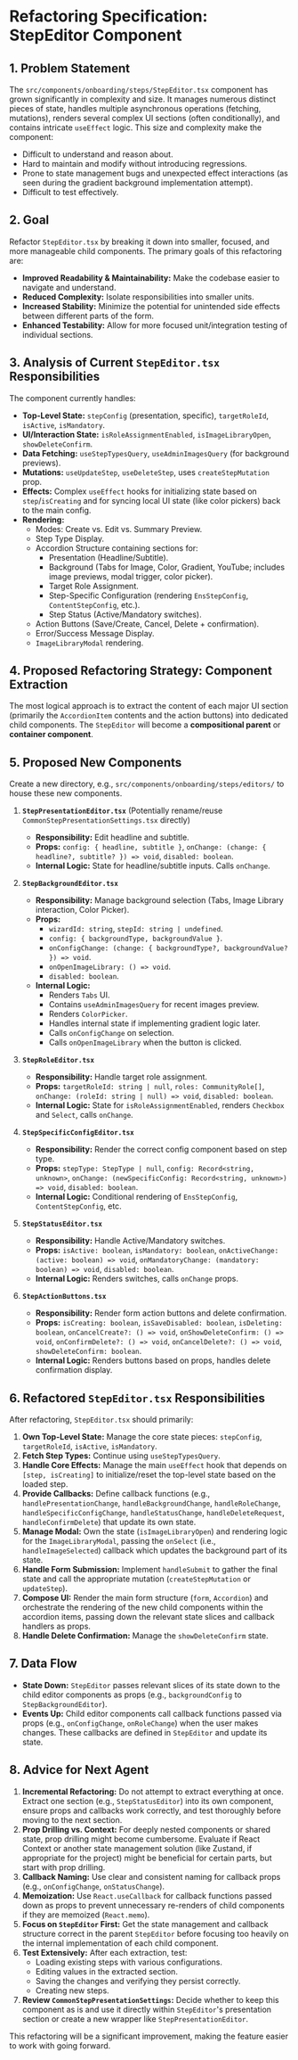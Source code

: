 # Refactoring Specification: StepEditor Component

## 1. Problem Statement

The `src/components/onboarding/steps/StepEditor.tsx` component has grown significantly in complexity and size. It manages numerous distinct pieces of state, handles multiple asynchronous operations (fetching, mutations), renders several complex UI sections (often conditionally), and contains intricate `useEffect` logic. This size and complexity make the component:

*   Difficult to understand and reason about.
*   Hard to maintain and modify without introducing regressions.
*   Prone to state management bugs and unexpected effect interactions (as seen during the gradient background implementation attempt).
*   Difficult to test effectively.

## 2. Goal

Refactor `StepEditor.tsx` by breaking it down into smaller, focused, and more manageable child components. The primary goals of this refactoring are:

*   **Improved Readability & Maintainability:** Make the codebase easier to navigate and understand.
*   **Reduced Complexity:** Isolate responsibilities into smaller units.
*   **Increased Stability:** Minimize the potential for unintended side effects between different parts of the form.
*   **Enhanced Testability:** Allow for more focused unit/integration testing of individual sections.

## 3. Analysis of Current `StepEditor.tsx` Responsibilities

The component currently handles:

*   **Top-Level State:** `stepConfig` (presentation, specific), `targetRoleId`, `isActive`, `isMandatory`.
*   **UI/Interaction State:** `isRoleAssignmentEnabled`, `isImageLibraryOpen`, `showDeleteConfirm`.
*   **Data Fetching:** `useStepTypesQuery`, `useAdminImagesQuery` (for background previews).
*   **Mutations:** `useUpdateStep`, `useDeleteStep`, uses `createStepMutation` prop.
*   **Effects:** Complex `useEffect` hooks for initializing state based on `step`/`isCreating` and for syncing local UI state (like color pickers) back to the main config.
*   **Rendering:**
    *   Modes: Create vs. Edit vs. Summary Preview.
    *   Step Type Display.
    *   Accordion Structure containing sections for:
        *   Presentation (Headline/Subtitle).
        *   Background (Tabs for Image, Color, Gradient, YouTube; includes image previews, modal trigger, color picker).
        *   Target Role Assignment.
        *   Step-Specific Configuration (rendering `EnsStepConfig`, `ContentStepConfig`, etc.).
        *   Step Status (Active/Mandatory switches).
    *   Action Buttons (Save/Create, Cancel, Delete + confirmation).
    *   Error/Success Message Display.
    *   `ImageLibraryModal` rendering.

## 4. Proposed Refactoring Strategy: Component Extraction

The most logical approach is to extract the content of each major UI section (primarily the `AccordionItem` contents and the action buttons) into dedicated child components. The `StepEditor` will become a **compositional parent** or **container component**.

## 5. Proposed New Components

Create a new directory, e.g., `src/components/onboarding/steps/editors/` to house these new components.

1.  **`StepPresentationEditor.tsx`** (Potentially rename/reuse `CommonStepPresentationSettings.tsx` directly)
    *   **Responsibility:** Edit headline and subtitle.
    *   **Props:** `config: { headline, subtitle }`, `onChange: (change: { headline?, subtitle? }) => void`, `disabled: boolean`.
    *   **Internal Logic:** State for headline/subtitle inputs. Calls `onChange`.

2.  **`StepBackgroundEditor.tsx`**
    *   **Responsibility:** Manage background selection (Tabs, Image Library interaction, Color Picker).
    *   **Props:**
        *   `wizardId: string`, `stepId: string | undefined`.
        *   `config: { backgroundType, backgroundValue }`.
        *   `onConfigChange: (change: { backgroundType?, backgroundValue? }) => void`.
        *   `onOpenImageLibrary: () => void`.
        *   `disabled: boolean`.
    *   **Internal Logic:**
        *   Renders `Tabs` UI.
        *   Contains `useAdminImagesQuery` for recent images preview.
        *   Renders `ColorPicker`.
        *   Handles internal state if implementing gradient logic later.
        *   Calls `onConfigChange` on selection.
        *   Calls `onOpenImageLibrary` when the button is clicked.

3.  **`StepRoleEditor.tsx`**
    *   **Responsibility:** Handle target role assignment.
    *   **Props:** `targetRoleId: string | null`, `roles: CommunityRole[]`, `onChange: (roleId: string | null) => void`, `disabled: boolean`.
    *   **Internal Logic:** State for `isRoleAssignmentEnabled`, renders `Checkbox` and `Select`, calls `onChange`.

4.  **`StepSpecificConfigEditor.tsx`**
    *   **Responsibility:** Render the correct config component based on step type.
    *   **Props:** `stepType: StepType | null`, `config: Record<string, unknown>`, `onChange: (newSpecificConfig: Record<string, unknown>) => void`, `disabled: boolean`.
    *   **Internal Logic:** Conditional rendering of `EnsStepConfig`, `ContentStepConfig`, etc.

5.  **`StepStatusEditor.tsx`**
    *   **Responsibility:** Handle Active/Mandatory switches.
    *   **Props:** `isActive: boolean`, `isMandatory: boolean`, `onActiveChange: (active: boolean) => void`, `onMandatoryChange: (mandatory: boolean) => void`, `disabled: boolean`.
    *   **Internal Logic:** Renders switches, calls `onChange` props.

6.  **`StepActionButtons.tsx`**
    *   **Responsibility:** Render form action buttons and delete confirmation.
    *   **Props:** `isCreating: boolean`, `isSaveDisabled: boolean`, `isDeleting: boolean`, `onCancelCreate?: () => void`, `onShowDeleteConfirm: () => void`, `onConfirmDelete?: () => void`, `onCancelDelete?: () => void`, `showDeleteConfirm: boolean`.
    *   **Internal Logic:** Renders buttons based on props, handles delete confirmation display.

## 6. Refactored `StepEditor.tsx` Responsibilities

After refactoring, `StepEditor.tsx` should primarily:

1.  **Own Top-Level State:** Manage the core state pieces: `stepConfig`, `targetRoleId`, `isActive`, `isMandatory`.
2.  **Fetch Step Types:** Continue using `useStepTypesQuery`.
3.  **Handle Core Effects:** Manage the main `useEffect` hook that depends on `[step, isCreating]` to initialize/reset the top-level state based on the loaded step.
4.  **Provide Callbacks:** Define callback functions (e.g., `handlePresentationChange`, `handleBackgroundChange`, `handleRoleChange`, `handleSpecificConfigChange`, `handleStatusChange`, `handleDeleteRequest`, `handleConfirmDelete`) that update its own state.
5.  **Manage Modal:** Own the state (`isImageLibraryOpen`) and rendering logic for the `ImageLibraryModal`, passing the `onSelect` (i.e., `handleImageSelected`) callback which updates the background part of its state.
6.  **Handle Form Submission:** Implement `handleSubmit` to gather the final state and call the appropriate mutation (`createStepMutation` or `updateStep`).
7.  **Compose UI:** Render the main form structure (`form`, `Accordion`) and orchestrate the rendering of the new child components within the accordion items, passing down the relevant state slices and callback handlers as props.
8.  **Handle Delete Confirmation:** Manage the `showDeleteConfirm` state.

## 7. Data Flow

*   **State Down:** `StepEditor` passes relevant slices of its state down to the child editor components as props (e.g., `backgroundConfig` to `StepBackgroundEditor`).
*   **Events Up:** Child editor components call callback functions passed via props (e.g., `onConfigChange`, `onRoleChange`) when the user makes changes. These callbacks are defined in `StepEditor` and update its state.

## 8. Advice for Next Agent

1.  **Incremental Refactoring:** Do not attempt to extract everything at once. Extract one section (e.g., `StepStatusEditor`) into its own component, ensure props and callbacks work correctly, and test thoroughly before moving to the next section.
2.  **Prop Drilling vs. Context:** For deeply nested components or shared state, prop drilling might become cumbersome. Evaluate if React Context or another state management solution (like Zustand, if appropriate for the project) might be beneficial for certain parts, but start with prop drilling.
3.  **Callback Naming:** Use clear and consistent naming for callback props (e.g., `onConfigChange`, `onStatusChange`).
4.  **Memoization:** Use `React.useCallback` for callback functions passed down as props to prevent unnecessary re-renders of child components if they are memoized (`React.memo`).
5.  **Focus on `StepEditor` First:** Get the state management and callback structure correct in the parent `StepEditor` before focusing too heavily on the internal implementation of each child component.
6.  **Test Extensively:** After each extraction, test:
    *   Loading existing steps with various configurations.
    *   Editing values in the extracted section.
    *   Saving the changes and verifying they persist correctly.
    *   Creating new steps.
7.  **Review `CommonStepPresentationSettings`:** Decide whether to keep this component as is and use it directly within `StepEditor`'s presentation section or create a new wrapper like `StepPresentationEditor`.

This refactoring will be a significant improvement, making the feature easier to work with going forward. 